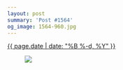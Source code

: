 ```yaml
---
layout: post
summary: 'Post #1564'
og_image: 1564-960.jpg
---
```


<div class="post">
 <time>
  <a href="/1564">
   {{ page.date | date: "%B %-d, %Y" }}
  </a>
 </time>
 <a href="/1564">
  <figure data-taken="1/4/2022">
   <img sizes="(min-width: 700px) 50vw, calc(100vw - 2rem)" src="{{ site.assets_url }}/1564-480.jpg" srcset="{{ site.assets_url }}/1564-240.jpg 240w, {{ site.assets_url }}/1564-480.jpg 480w, {{ site.assets_url }}/1564-720.jpg 720w, {{ site.assets_url }}/1564-960.jpg 960w"/>
  </figure>
 </a>
</div>
